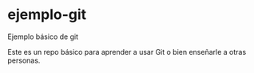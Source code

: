 # ejemplo-git
Ejemplo básico de git

Este es un repo básico para aprender a usar Git o bien enseñarle a otras personas.